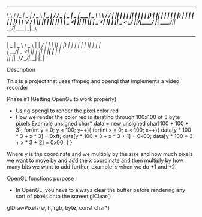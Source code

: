 __     _____ ____  _____ ___    ____  _____ ____ ___  ____  ____  _____ ____  
\ \   / /_ _|  _ \| ____/ _ \  |  _ \| ____/ ___/ _ \|  _ \|  _ \| ____|  _ \ 
 \ \ / / | || | | |  _|| | | | | |_) |  _|| |  | | | | |_) | | | |  _| | |_) |
  \ V /  | || |_| | |__| |_| | |  _ <| |__| |__| |_| |  _ <| |_| | |___|  _ < 
   \_/  |___|____/|_____\___/  |_| \_\_____\____\___/|_| \_\____/|_____|_| \_\
                                                                              
 ____  ____   ___      _ _____ ____ _____ 
|  _ \|  _ \ / _ \    | | ____/ ___|_   _|
| |_) | |_) | | | |_  | |  _|| |     | |  
|  __/|  _ <| |_| | |_| | |__| |___  | |  
|_|   |_| \_\\___/ \___/|_____\____| |_|  
                                          

Description

This is a project that uses ffmpeg and opengl that implements a video recorder

Phase #1 (Getting OpenGL to work properly)

- Using opengl to render the pixel color red
- How we render the color red is iterating through 100x100 of 3 byte pixels
Example
unsigned char* data = new unsigned char[100 * 100 * 3];
    for(int y = 0; y < 100; y++){
        for(int x = 0; x < 100; x++){
            data[y * 100 * 3 + x * 3] = 0xff; 
            data[y * 100 * 3 + x * 3 + 1] = 0x00;
            data[y * 100 * 3 + x * 3 + 2] = 0x00;
        }
    }

Where y is the coordinate and we multiply by the size and how much pixels we want to move by and add the x coordinate and then multiply by how many bits we want to add further, example is when we do +1 and +2.

OpenGL functions purpose

- In OpenGL, you have to always clear the buffer before rendering any sort of pixels onto the screen
glClear()


glDrawPixels(w, h, rgb, byte, const char*)